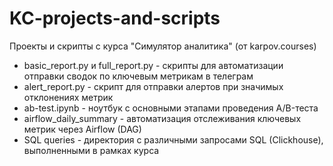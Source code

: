# KC-projects-and-scripts
Проекты и скрипты с курса "Симулятор аналитика" (от karpov.courses)

- basic_report.py и full_report.py - скрипты для автоматизации отправки сводок по ключевым метрикам в телеграм
- alert_report.py - скрипт для отправки алертов при значимых отклонениях метрик
- ab-test.ipynb - ноутбук с основными этапами проведения A/B-теста
- airflow_daily_summary - автоматизация отслеживания ключевых метрик через Airflow (DAG)
- SQL queries - директория с различными запросами SQL (Clickhouse), выполненными в рамках курса
